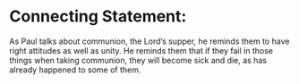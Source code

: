 # Connecting Statement:

As Paul talks about communion, the Lord’s supper, he reminds them to have right attitudes as well as unity. He reminds them that if they fail in those things when taking communion, they will become sick and die, as has already happened to some of them.